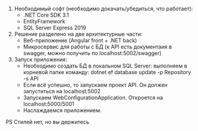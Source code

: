 1. Необходимый софт (необходимо докачать/убедиться, что работает):
	- .NET Core SDK 3.1
	- EntityFramework
	- SQL Server Express 2019
2. Решение разделено на две архитектурные части:
	- Веб-приложение (Angular front + .NET back)
	- Микросервис для работы с БД (к API есть документаия в swagger, можно получить по localhost:5002/swagger)
3. Запуск приложения:
	- Необходимо создать БД в локальном SQL Server: выполняем в корневой папке команду:
		dotnet ef database update -p Repository -s API
	- Если всё успешно, то запускаем проект API. Он должен запуститься на localhost:5002
	- Запускаем WebConfigurationApplication. Откроется на localhost:5000/5001
	- Наслаждаемся приложением.

PS Стилей нет, но вы держитесь

	
